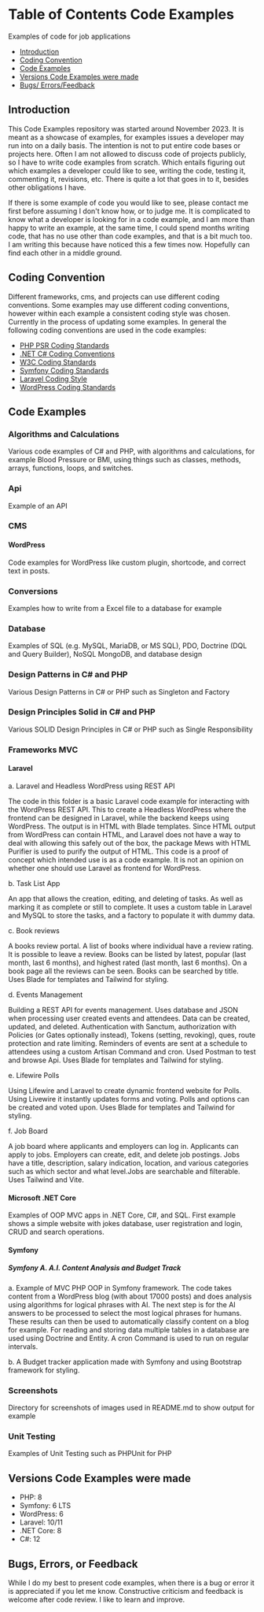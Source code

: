
#  Table of Contents Code Examples

Examples of code for job applications 

- [Introduction](#introduction)
- [Coding Convention](#coding-convention)
- [Code Examples](#code-examples)
- [Versions Code Examples were made](#versions-code-examples-were-made)
- [Bugs/ Errors/Feedback](#bugs-errors-or-feedback)

## Introduction

This Code Examples repository was started around November 2023. It is meant as a showcase
of examples, for examples issues a developer may run into on a daily basis. The intention is not to put entire code bases or projects here. Often I am not allowed to discuss code of projects publicly, so I have to write code examples from scratch. Which entails figuring out which examples a developer could like to see, writing the code, testing it, commenting it, revisions, etc. There is quite a lot that goes in to it, besides other obligations I have. 

If there is some example of code you would like to see, please contact me first before assuming I don't know how, or to judge me. It is complicated to know what a developer is looking for in a  code example, and I am more than happy to write an example, at the same time, I could spend months writing code, that has no use other than code examples, and that is a bit much too. I am writing this because have noticed this a few times now. Hopefully can find each other in a middle ground. 

## Coding Convention

Different frameworks, cms, and projects can use different coding conventions. Some examples may use different coding conventions, however within each example a consistent coding style was chosen. Currently in the process of updating some examples. In general the following coding conventions are used in the code examples:

- [PHP PSR Coding Standards](https://www.php-fig.org/psr/)
- [.NET C# Coding Conventions](https://learn.microsoft.com/en-us/dotnet/csharp/fundamentals/coding-style/coding-conventions)
- [W3C Coding Standards](https://www.w3.org/)
- [Symfony Coding Standards](https://symfony.com/doc/current/contributing/code/standards.html)
- [Laravel Coding Style](https://laravel.com/docs/10.x/contributions#coding-style) 
- [WordPress Coding Standards](https://developer.wordpress.org/coding-standards/wordpress-coding-standards/)
  
## Code Examples

### Algorithms and Calculations

Various code examples of C# and PHP, with algorithms and calculations, for example Blood Pressure or BMI, using things such as classes, methods, arrays, functions, loops, and switches. 

### Api

Example of an API

### CMS

#### WordPress

Code examples for WordPress like custom plugin, shortcode, and correct text in posts.

### Conversions

Examples how to write from a Excel file to a database for example 

### Database

Examples of SQL (e.g. MySQL, MariaDB, or MS SQL), PDO, Doctrine (DQL and Query Builder), NoSQL MongoDB, and database design

### Design Patterns in C# and PHP

Various Design Patterns in C# or PHP such as Singleton and Factory

### Design Principles Solid in C# and PHP

Various SOLID Design Principles in C# or PHP such as Single Responsibility

### Frameworks MVC

#### Laravel

a. Laravel and Headless WordPress using REST API

The code in this folder is a basic Laravel code example for interacting with the WordPress REST API. This to create a Headless WordPress where the frontend can be designed in Laravel, while the backend keeps using WordPress. The output is in HTML with Blade templates. Since HTML output from WordPress can contain HTML, and Laravel does not have a way to deal with allowing this safely out of the box, the package Mews with HTML Purifier is used to purify the output of HTML. This code is a proof of concept which intended use is as a code example. It is not an opinion on whether one should use Laravel as frontend for WordPress.

b. Task List App

An app that allows the creation, editing, and deleting of tasks. As well as marking it as complete or still to complete. It uses a custom table in Laravel and MySQL to store the tasks, and a factory to populate it with dummy data.

c. Book reviews

A books review portal. A list of books where individual have a review rating. It is possible to leave a review. Books can be listed by latest, popular (last month, last 6 months), and highest rated (last month, last 6 months). On a book page all the reviews can be seen. Books can be searched by title. Uses Blade for templates and Tailwind for styling.

d. Events Management

Building a REST API for events management. Uses database and JSON when processing user created events and attendees. Data can be created, updated, and deleted. Authentication with Sanctum, authorization with Policies (or Gates optionally instead), Tokens (setting, revoking), ques, route protection and rate limiting. Reminders of events are sent at a schedule to attendees using a custom Artisan Command and cron. Used Postman to test and browse Api. Uses Blade for templates and Tailwind for styling.

e. Lifewire Polls

Using Lifewire and Laravel to create dynamic frontend website for Polls. Using Livewire it instantly updates forms and voting. Polls and options can be created and voted upon. Uses Blade for templates and Tailwind for styling.

f. Job Board

A job board where applicants and employers can log in. Applicants can apply to jobs. Employers can create, edit, and delete job postings. Jobs have a title, description, salary indication, location, and various categories such as which sector and what level.Jobs are searchable and filterable. Uses Tailwind and Vite.

#### Microsoft .NET Core

Examples of OOP MVC apps in .NET Core, C#, and SQL. First example shows a simple website with jokes database, user registration and login, CRUD and search operations. 

#### Symfony

##### Symfony A. A.I. Content Analysis and Budget Track

a. Example of MVC PHP OOP in Symfony framework. The code takes content from a WordPress blog (with about 17000 posts) and does analysis using algorithms for logical phrases with AI. The next step is for the AI answers to be processed to select the most logical phrases for humans. These results can then be used to automatically classify content on a blog for example. For reading and storing data multiple tables in a database are used using Doctrine and Entity. A cron Command is used to run on regular intervals. 

b. A Budget tracker application made with Symfony and using Bootstrap framework for styling.

### Screenshots

Directory for screenshots of images used in README.md to show output for example

### Unit Testing

Examples of Unit Testing such as PHPUnit for PHP

## Versions Code Examples were made

- PHP: 8
- Symfony: 6 LTS
- WordPress: 6
- Laravel: 10/11
- .NET Core: 8
- C#: 12

## Bugs, Errors, or Feedback

While I do my best to present code examples, when there is a bug or error it is appreciated if you let me know. 
Constructive criticism and feedback is welcome after code review. I like to learn and improve.






